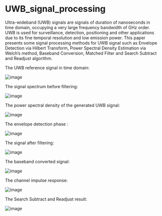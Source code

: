 # UWB_signal_processing
Ultra-wideband (UWB) signals are signals of duration of nanoseconds in
time domain, occupying a very large frequency bandwidth of GHz order. UWB is
used for surveillance, detection, positioning and other applications due to its fine
temporal resolution and low emission power. This paper presents some signal
processing methods for UWB signal such as Envelope Detection via Hilbert
Transform, Power Spectral Density Estimation via Welch’s method, Baseband
Conversion, Matched Filter and Search Subtract and Readjust algorithm. 

The UWB reference signal in time domain:

![image](https://github.com/cristinaa211/UWB_signal_processing/assets/61435903/26f24654-115c-4654-a52c-7150aab2aac0)

The signal spectrum before filtering:

![image](https://github.com/cristinaa211/UWB_signal_processing/assets/61435903/4f8d7937-e602-44ac-95f0-8abbb6a1f45f)

The power spectral density of the generated UWB signal:

![image](https://github.com/cristinaa211/UWB_signal_processing/assets/61435903/b790c03e-ee6f-4a6e-8c73-42c322f82314)

The envelope detection phase :

![image](https://github.com/cristinaa211/UWB_signal_processing/assets/61435903/9ec25c4e-6b2a-45fb-8530-40a20119573e)



The signal after filtering:



![image](https://github.com/cristinaa211/UWB_signal_processing/assets/61435903/7ecd214a-a8d9-41dc-a6b2-99b7012ac2fe)

The baseband converted signal:

![image](https://github.com/cristinaa211/UWB_signal_processing/assets/61435903/db6f4f84-be57-4df0-9d84-987ea06fb726)

The channel impulse response:

![image](https://github.com/cristinaa211/UWB_signal_processing/assets/61435903/646e97e2-5b3c-44a6-a00c-b339821076b3)


The Search Subtract and Readjust result:

![image](https://github.com/cristinaa211/UWB_signal_processing/assets/61435903/684048b9-7c1a-40c3-8553-a15cff0e23e9)
